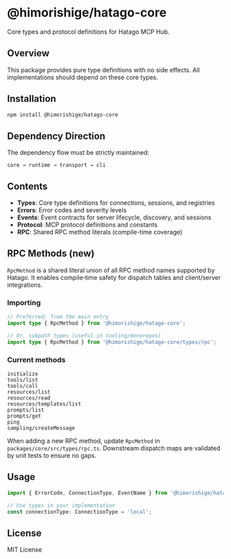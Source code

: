 # @himorishige/hatago-core

Core types and protocol definitions for Hatago MCP Hub.

## Overview

This package provides pure type definitions with no side effects. All implementations should depend on these core types.

## Installation

```bash
npm install @himorishige/hatago-core
```

## Dependency Direction

The dependency flow must be strictly maintained:

```
core → runtime → transport → cli
```

## Contents

- **Types**: Core type definitions for connections, sessions, and registries
- **Errors**: Error codes and severity levels
- **Events**: Event contracts for server lifecycle, discovery, and sessions
- **Protocol**: MCP protocol definitions and constants
- **RPC**: Shared RPC method literals (compile-time coverage)

## RPC Methods (new)

`RpcMethod` is a shared literal union of all RPC method names supported by Hatago. It enables
compile‑time safety for dispatch tables and client/server integrations.

### Importing

```ts
// Preferred: from the main entry
import type { RpcMethod } from '@himorishige/hatago-core';

// Or, subpath types (useful in tooling/monorepos)
import type { RpcMethod } from '@himorishige/hatago-core/types/rpc';
```

### Current methods

```
initialize
tools/list
tools/call
resources/list
resources/read
resources/templates/list
prompts/list
prompts/get
ping
sampling/createMessage
```

When adding a new RPC method, update `RpcMethod` in `packages/core/src/types/rpc.ts`.
Downstream dispatch maps are validated by unit tests to ensure no gaps.

## Usage

```typescript
import { ErrorCode, ConnectionType, EventName } from '@himorishige/hatago-core';

// Use types in your implementation
const connectionType: ConnectionType = 'local';
```

## License

MIT License
